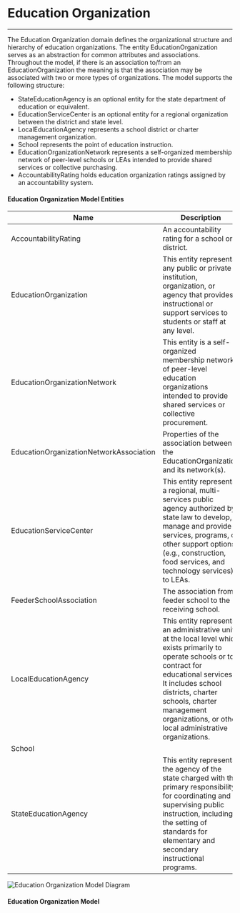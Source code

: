 # Education Organization
---
The Education Organization domain defines the organizational structure and hierarchy of education organizations. The entity EducationOrganization serves as an abstraction for common attributes and associations. Throughout the model, if there is an association to/from an EducationOrganization the meaning is that the association may be associated with two or more types of organizations. The model supports the following structure:
* StateEducationAgency is an optional entity for the state department of education or equivalent.
* EducationServiceCenter is an optional entity for a regional organization between the district and state level.
* LocalEducationAgency represents a school district or charter management organization.
* School represents the point of education instruction.
* EducationOrganizationNetwork represents a self-organized membership network of peer-level schools or LEAs intended to provide shared services or collective purchasing.
* AccountabilityRating holds education organization ratings assigned by an accountability system.



#### Education Organization Model Entities

| Name        | Description  |
|-----------------|------------------|
| AccountabilityRating | An accountability rating for a school or district. |
| EducationOrganization | This entity represents any public or private institution, organization, or agency that provides instructional or support services to students or staff at any level. |
| EducationOrganizationNetwork | This entity is a self-organized membership network of peer-level education organizations intended to provide shared services or collective procurement. |
| EducationOrganizationNetworkAssociation | Properties of the association between the EducationOrganization and its network(s). |
| EducationServiceCenter | This entity represents a regional, multi-services public agency authorized by state law to develop, manage and provide services, programs, or other support options (e.g., construction, food services, and technology services) to LEAs. |
| FeederSchoolAssociation | The association from feeder school to the receiving school. |
| LocalEducationAgency | This entity represents an administrative unit at the local level which exists primarily to operate schools or to contract for educational services. It includes school districts, charter schools, charter management organizations, or other local administrative organizations. |
| School |  |
| StateEducationAgency | This entity represents the agency of the state charged with the primary responsibility for coordinating and supervising public instruction, including the setting of standards for elementary and secondary instructional programs. |


![Education Organization Model Diagram](/path/to/domain-model.png)
#### Education Organization Model  

